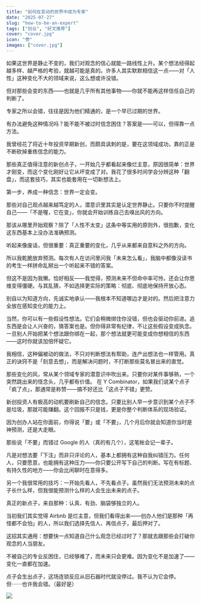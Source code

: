```yaml
---
title: "如何在变动的世界中成为专家"
date: "2025-07-27"
slug: "how-to-be-an-expert"
tags: ["创业", "好文推荐"]
cover: "cover.jpg"
icon: "😎"
images: ["cover.jpg"]
---
```

如果这世界是静止不变的，我们对观念的信心就能一路线性上升。某个想法经得起越多样、越严格的考验，就越可能是真的。许多人其实默默相信这一点——对「人性」这种变化不大的领域来说，这么想或许没错。



但对那些会变的东西——也就是几乎所有其他事物——你就不能再这样信任自己的判断了。



专家之所以会错，往往是因为他们精通的，是一个早已过期的世界。



有办法避免这种情况吗？能不能不被过时信念困住？答案是——可以，但得靠一点方法。



我曾经花了将近十年投资早期新创，而颇具讽刺的是，要在这领域成功，靠的正是不断砍掉重练信念的能力。



那些真正值得注意的新创点子，一开始几乎都看起来像烂主意，原因很简单：世界才刚变，而这个变化刚好让它从坏变成了对。我花了很多时间学会分辨这种「翻盘」，而这套技巧，其实也能套用在一切新想法上。



第一步，养成一种信念：世界一定会变。



那些对自己观点越来越笃定的人，潜意识里其实是认定世界静止。只要你不时提醒自己——「不是喔，它在变」，你就会开始训练自己去嗅出风的方向。



那该从哪里开始观察？除了「人性不太变」这条中等实用的原则外，很抱歉，变化这东西基本上没办法准确预测。



听起来像废话，但很重要：真正重要的变化，几乎从来都来自意料之外的方向。



所以我乾脆放弃预测。每次有人在访问里问我「未来怎么看」，我脑中都像没读书的考生一样拼命乱掰出一个听起来不错的答案。



但这不是因为我懒。恰好相反——我觉得，预测未来不但命中率可怜，还会让你思维变得僵硬。与其乱猜，不如选择更实际的策略：彻底、彻底地保持开放心态。



别自以为知道方向，先诚实地承认——我根本不知道哪边才是对的。然后把注意力全放在感知变化的能力上。



当然，你可以有一些假设性想法。它们会稍微绑住你没错，但也会驱动你前进。追东西是会让人兴奋的，猜答案也是。但你得非常有纪律，不让这些假设变成执念。
一旦别人开始把某个想法跟你绑在一起，那个想法就更可能变成你想相信的东西——这时你就该加倍怀疑它。



我相信，这种偏被动的做法，不只对判断想法有帮助，连产出想法也一样管用。真正的诀窍不是「刻意去想」，而是解决问题时，不打断那些莫名冒出来的直觉。



那些变化的风，常从某个领域专家的潜意识中吹出来。只要你对某件事够熟，一个突然跳出来的怪念头，几乎都有价值。
在 Y Combinator，如果我们说某个点子「疯了点」，那通常是称赞——搞不好还比「这点子不错」更赞。



新创投资人有极高的动机要刷新自己的信念。只要比别人早一步意识到某个点子不是垃圾，那就可能赚翻。这个回报不只是钱，更是你整个判断体系的现场验证。



因为创办人站在你面前，你得说「要」或「不要」，几个月后你就会知道你当时是神预测，还是大走眼。



那些说「不要」而错过 Google 的人（真的有几个），这笔帐会记一辈子。



凡是对想法要「下注」而非只评论的人，基本上都拥有这种自我纠错压力。任何人，只要愿意，也能拥有这种压力——你只要公开写下自己的判断。写在有标题、有持久性的地方——你会比闲聊时在意得多。



另一个我很常用的技巧：一开始先看人，不先看点子。虽然我们无法预测未来的点子长什么样，但我很能预测什么样的人会生出未来的点子。



真正的新点子，来自那种：认真、有劲、脑袋够独立的人。



当初我们其实觉得 Airbnb 是烂主意，但我们看得出来——创办人他们是那种「再怪都不会怕」的人，所以我们选择先信人、再信点子，最后押对了。



这招其实通用：想要快一点知道自己什么观念已经过时了？那就去跟那些会打破你观念的人当朋友。



不被自己的专业反困住，已经够难了，而未来只会更难。因为变化不是加速了——变化一直都在加速。



点子会生出点子，这场连锁反应从旧石器时代就没停过。我不认为它会停。
但⋯⋯也许我会错。（最好是）




![](https://prod-files-secure.s3.us-west-2.amazonaws.com/112d0858-5090-4d34-a606-b75eb8d65fd2/46476355-9cf3-4e99-9b7a-3531bc426380/1000202064.png?X-Amz-Algorithm=AWS4-HMAC-SHA256&X-Amz-Content-Sha256=UNSIGNED-PAYLOAD&X-Amz-Credential=ASIAZI2LB4662DDGPC2I%2F20251012%2Fus-west-2%2Fs3%2Faws4_request&X-Amz-Date=20251012T172824Z&X-Amz-Expires=3600&X-Amz-Security-Token=IQoJb3JpZ2luX2VjEIT%2F%2F%2F%2F%2F%2F%2F%2F%2F%2FwEaCXVzLXdlc3QtMiJGMEQCIEfhlVlcVev84q6Pc00%2FPUbr4z0gizb%2BHFuuzvkVC%2BcmAiAMprGVq41OWCj%2FkBzyyZjAXILTQ7o0CtpRrFYjvDBi9yr%2FAwgtEAAaDDYzNzQyMzE4MzgwNSIMaHGEBoilka5appqOKtwDBOYaOy5Lxy3mw8M%2BvGMbUAsQvEmXBxshP9l%2FsNXk5REVzy6onjGeic5fTZ8uRi9kqR0TmZJgnMslPylOGPh5DX3%2BhUDB9sAU9PcmdM5hMtdxVk53TleugeY%2BDeR2SDghAGpvfvFXwWEwAObcCeGaAAT78eYQFANzeqBgjQlzVbdwj5Y0wbbsxlrobIxScJ5Belkzp2eKEC19rYdNgSmGCUisdXvBmdr8pLEzZdZcFuurbimluGnkYCMxOavjQbXNpt0lKzNSXNP6beMWrjxLRrfE5jOncSTPb%2BSWoRtIeLoHIvB1CAyb5vn1jD5cpPoUpceZF%2FLzqxvFrRnlUXaA6HPRgqTnaJTIXREcphlaLEMZKemdyM%2BmnHT8m6cRNYSZRZNvnURS0xOKJm9rojDpc89DcwiO2UUOGbq1i8%2BJ0wwP%2BD%2F%2FrWCAzftzFsG5YcNkBw6EWLONgyqHvGpDz76Lf6SGV2%2F02jvBeVNzytLm5JYM%2BauB%2BeYR2dIoWtUSkNfGHcNtkUvhqhasXzs33IVKq9nfx1QDmkHwjL6Sd2wF%2FBDH%2Bv5rNanw4a4MEzU8f8fAz5I1INrOO9ZpyVvDbOm2tvXiv3OP%2BDBvr8sQMdt%2BDIG6%2BloEpDrdzNI4SCcwgLiuxwY6pgF7jtt%2FYengBCCcxjbt%2F%2FPC1TztsToBifK5qAm4Bi9UKJQAcFMX9jl5Kzytq9gVOgXRGKGh1wQxM2ikY5HSqZjIz3Phl%2B5SdVXvch8UmEWpvRyy%2BmySnVJMzyDE0waZoDuDcg4FCVjEvZ0URSZ%2BNsWMHFGtNCugAnPBy%2Fw17%2BhQ61p%2FvHgWle0SNmVsft7q%2BPs6%2FEERsGOLGtMuoAj9Wo0VUhT2sgVp&X-Amz-Signature=0d4b132f241cdc90dd4d170ccc499bc30ccdead1480abc4100328eb3096e0689&X-Amz-SignedHeaders=host&x-amz-checksum-mode=ENABLED&x-id=GetObject)

